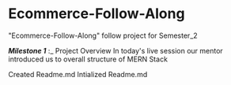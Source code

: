 # Ecommerce-Follow-Along
"Ecommerce-Follow-Along" follow project for Semester_2

***Milestone 1*** :_ Project Overview
 In today's live session our mentor introduced us to overall structure of MERN Stack

 Created Readme.md
 Intialized Readme.md
 

